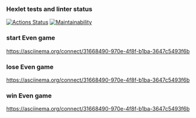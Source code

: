 ### Hexlet tests and linter status

[![Actions Status](https://github.com/AlexSekret/java-project-61/actions/workflows/hexlet-check.yml/badge.svg)](https://github.com/AlexSekret/java-project-61/actions)
[![Maintainability](https://api.codeclimate.com/v1/badges/e1c8bcb3691174392c8e/maintainability)](https://codeclimate.com/github/AlexSekret/java-project-61/maintainability)

### start Even game

<https://asciinema.org/connect/31668490-970e-4f8f-b1ba-3647c5493f6b>

### lose Even game

<https://asciinema.org/connect/31668490-970e-4f8f-b1ba-3647c5493f6b>

### win Even game

<https://asciinema.org/connect/31668490-970e-4f8f-b1ba-3647c5493f6b>
